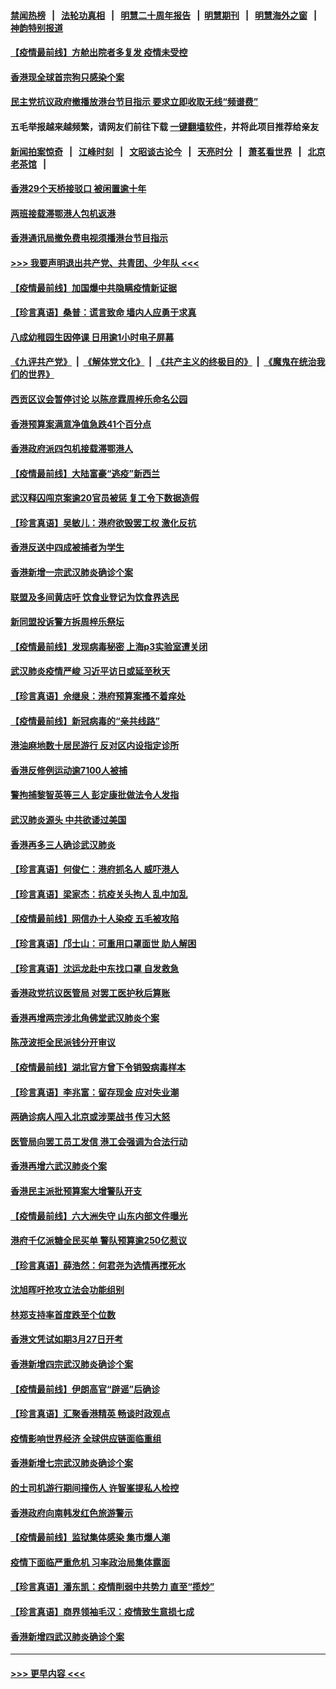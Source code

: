 #### [禁闻热榜](热点新闻.md?=0)  &nbsp;&nbsp;|&nbsp;&nbsp; [法轮功真相](https://github.com/gfw-breaker/truth/blob/master/README.md?=0) &nbsp;&nbsp;|&nbsp;&nbsp; [明慧二十周年报告](https://github.com/gfw-breaker/mh-reports/blob/master/README.md?=0) &nbsp;&nbsp;|&nbsp;&nbsp;[明慧期刊](https://github.com/gfw-breaker/mh-qikan) &nbsp;&nbsp;|&nbsp;&nbsp; [明慧海外之窗](https://github.com/gfw-breaker/mh-news/blob/master/README.md?=0) &nbsp;&nbsp;|&nbsp;&nbsp; [神韵特别报道](https://github.com/gfw-breaker/mh-news/blob/master/shenyun.md?=0)
#### [【疫情最前线】方舱出院者多复发 疫情未受控](../pages/nsc415/n11918637.md?t=03061732) 
#### [香港现全球首宗狗只感染个案](../pages/nsc415/n11918710.md?t=03061732) 
#### [民主党抗议政府撤播放港台节目指示 要求立即收取无线“频谱费”](../pages/nsc415/n11918681.md?t=03061732) 
#### 五毛举报越来越频繁，请网友们前往下载 [一键翻墙软件](https://github.com/gfw-breaker/ssr-accounts)，并将此项目推荐给亲友
#### [新闻拍案惊奇](https://github.com/gfw-breaker/banned-news/blob/master/pages/link4.md) &nbsp;&nbsp;|&nbsp;&nbsp; [江峰时刻](https://github.com/gfw-breaker/banned-news/blob/master/pages/link4.md) &nbsp;&nbsp;|&nbsp;&nbsp; [文昭谈古论今](https://github.com/gfw-breaker/banned-news/blob/master/pages/link4.md) &nbsp;&nbsp;|&nbsp;&nbsp; [天亮时分](https://github.com/gfw-breaker/banned-news/blob/master/pages/link4.md) &nbsp;&nbsp;|&nbsp;&nbsp; [萧茗看世界](https://github.com/gfw-breaker/banned-news/blob/master/pages/link4.md) &nbsp;&nbsp;|&nbsp;&nbsp; [北京老茶馆](https://github.com/gfw-breaker/banned-news/blob/master/pages/link4.md) &nbsp;&nbsp;|&nbsp;&nbsp; 
#### [香港29个天桥接驳口 被闲置逾十年](../pages/nsc415/n11918654.md?t=03061732) 
#### [两班接载滞鄂港人包机返港](../pages/nsc415/n11915855.md?t=03061732) 
#### [香港通讯局撤免费电视须播港台节目指示](../pages/nsc415/n11915831.md?t=03061732) 
#### [>>> 我要声明退出共产党、共青团、少年队 <<<](https://github.com/begood0513/goodnews/blob/master/quit/letter.md) 
#### [【疫情最前线】加国爆中共隐瞒疫情新证据](../pages/nsc415/n11915482.md?t=03061732) 
#### [【珍言真语】桑普：谎言致命 墙内人应勇于求真](../pages/nsc415/n11915169.md?t=03061732) 
#### [八成幼稚园生因停课 日用逾1小时电子屏幕](../pages/nsc415/n11913263.md?t=03061732) 
#### [《九评共产党》](https://github.com/begood0513/9ping.md/blob/master/README.md) &nbsp;|&nbsp; [《解体党文化》](../../../../jtdwh.md/blob/master/README.md)  &nbsp;|&nbsp; [《共产主义的终极目的》](../../../../gczydzjmd.md/blob/master/README.md) &nbsp;|&nbsp; [《魔鬼在统治我们的世界》](../../../../mgztzwmdsj.md/blob/master/README.md) 
#### [西贡区议会暂停讨论 以陈彦霖周梓乐命名公园](../pages/nsc415/n11913248.md?t=03061732) 
#### [香港预算案满意净值急跌41个百分点](../pages/nsc415/n11913236.md?t=03061732) 
#### [香港政府派四包机接载滞鄂港人](../pages/nsc415/n11913211.md?t=03061732) 
#### [【疫情最前线】大陆富豪“逃疫”新西兰](../pages/nsc415/n11913160.md?t=03061732) 
#### [武汉释囚闯京案逾20官员被惩 复工令下数据造假](../pages/nsc415/n11912743.md?t=03061732) 
#### [【珍言真语】吴敏儿：港府欲毁罢工权 激化反抗](../pages/nsc415/n11912457.md?t=03061732) 
#### [香港反送中四成被捕者为学生](../pages/nsc415/n11910730.md?t=03061732) 
#### [香港新增一宗武汉肺炎确诊个案](../pages/nsc415/n11910724.md?t=03061732) 
#### [联盟及多间黄店吁 饮食业登记为饮食界选民](../pages/nsc415/n11910718.md?t=03061732) 
#### [新同盟投诉警方拆周梓乐祭坛](../pages/nsc415/n11910707.md?t=03061732) 
#### [【疫情最前线】发现病毒秘密 上海p3实验室遭关闭](../pages/nsc415/n11910640.md?t=03061732) 
#### [武汉肺炎疫情严峻 习近平访日或延至秋天](../pages/nsc415/n11910570.md?t=03061732) 
#### [【珍言真语】佘继泉：港府预算案搔不着痒处](../pages/nsc415/n11910011.md?t=03061732) 
#### [【疫情最前线】新冠病毒的“亲共线路”](../pages/nsc415/n11907734.md?t=03061732) 
#### [港油麻地数十居民游行 反对区内设指定诊所](../pages/nsc415/n11907900.md?t=03061732) 
#### [香港反修例运动逾7100人被捕](../pages/nsc415/n11907922.md?t=03061732) 
#### [警拘捕黎智英等三人 彭定康批做法令人发指](../pages/nsc415/n11907905.md?t=03061732) 
#### [武汉肺炎源头 中共欲诿过美国](../pages/nsc415/n11907665.md?t=03061732) 
#### [香港再多三人确诊武汉肺炎](../pages/nsc415/n11907846.md?t=03061732) 
#### [【珍言真语】何俊仁：港府抓名人 威吓港人](../pages/nsc415/n11907561.md?t=03061732) 
#### [【珍言真语】梁家杰：抗疫关头拘人 乱中加乱](../pages/nsc415/n11907444.md?t=03061732) 
#### [【疫情最前线】网信办十人染疫 五毛被攻陷](../pages/nsc415/n11903757.md?t=03061732) 
#### [【珍言真语】邝士山：可重用口罩面世 助人解困](../pages/nsc415/n11903875.md?t=03061732) 
#### [【珍言真语】沈运龙赴中东找口罩 自发救急](../pages/nsc415/n11903291.md?t=03061732) 
#### [香港政党抗议医管局 对罢工医护秋后算账](../pages/nsc415/n11901746.md?t=03061732) 
#### [香港再增两宗涉北角佛堂武汉肺炎个案](../pages/nsc415/n11901737.md?t=03061732) 
#### [陈茂波拒全民派钱分开审议](../pages/nsc415/n11901672.md?t=03061732) 
#### [【疫情最前线】湖北官方曾下令销毁病毒样本](../pages/nsc415/n11901518.md?t=03061732) 
#### [【珍言真语】李兆富：留存现金 应对失业潮](../pages/nsc415/n11901448.md?t=03061732) 
#### [两确诊病人闯入北京或涉栗战书 传习大怒](../pages/nsc415/n11901180.md?t=03061732) 
#### [医管局向罢工员工发信 港工会强调为合法行动](../pages/nsc415/n11898870.md?t=03061732) 
#### [香港再增六武汉肺炎个案](../pages/nsc415/n11898843.md?t=03061732) 
#### [香港民主派批预算案大增警队开支](../pages/nsc415/n11898813.md?t=03061732) 
#### [【疫情最前线】六大洲失守 山东内部文件曝光](../pages/nsc415/n11898455.md?t=03061732) 
#### [港府千亿派糖全民买单 警队预算逾250亿惹议](../pages/nsc415/n11898608.md?t=03061732) 
#### [【珍言真语】薛浩然：何君尧为选情再搅死水](../pages/nsc415/n11898269.md?t=03061732) 
#### [沈旭晖吁抢攻立法会功能组别](../pages/nsc415/n11896084.md?t=03061732) 
#### [林郑支持率首度跌至个位数](../pages/nsc415/n11896058.md?t=03061732) 
#### [香港文凭试如期3月27日开考](../pages/nsc415/n11896055.md?t=03061732) 
#### [香港新增四宗武汉肺炎确诊个案](../pages/nsc415/n11896040.md?t=03061732) 
#### [【疫情最前线】伊朗高官“辟谣”后确诊](../pages/nsc415/n11895902.md?t=03061732) 
#### [【珍言真语】汇聚香港精英 畅谈时政观点](../pages/nsc415/n11895733.md?t=03061732) 
#### [疫情影响世界经济 全球供应链面临重组](../pages/nsc415/n11895634.md?t=03061732) 
#### [香港新增七宗武汉肺炎确诊个案](../pages/nsc415/n11893498.md?t=03061732) 
#### [的士司机游行期间撞伤人 许智峯提私人检控](../pages/nsc415/n11893483.md?t=03061732) 
#### [香港政府向南韩发红色旅游警示](../pages/nsc415/n11893398.md?t=03061732) 
#### [【疫情最前线】监狱集体感染 集市爆人潮](../pages/nsc415/n11893181.md?t=03061732) 
#### [疫情下面临严重危机  习率政治局集体露面](../pages/nsc415/n11893305.md?t=03061732) 
#### [【珍言真语】潘东凯：疫情削弱中共势力 直至“揽炒”](../pages/nsc415/n11892866.md?t=03061732) 
#### [【珍言真语】商界领袖毛汉：疫情致生意损七成](../pages/nsc415/n11890348.md?t=03061732) 
#### [香港新增四武汉肺炎确诊个案](../pages/nsc415/n11890610.md?t=03061732) 

----
#### [ >>> 更早内容 <<< ](../indexes/nsc415-earlier.md)
